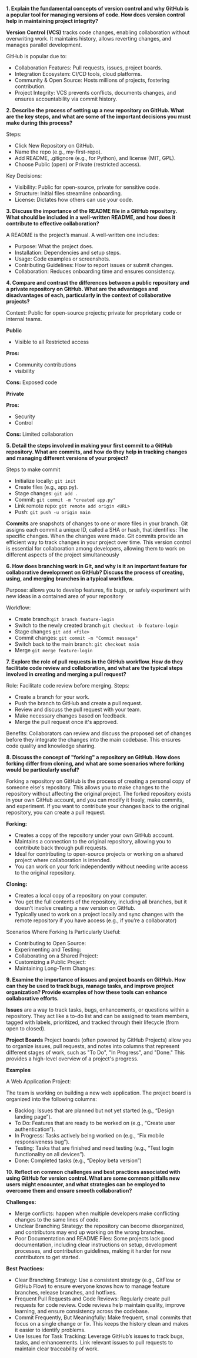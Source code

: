 **1. Explain the fundamental concepts of version control and why GitHub is a popular tool for managing versions of code. How does version control help in maintaining project integrity?**

**Version Control (VCS)** tracks code changes, enabling collaboration without overwriting work. It maintains history, allows reverting changes, and manages parallel development.

GitHub is popular due to:
- Collaboration Features: Pull requests, issues, project boards.
- Integration Ecosystem: CI/CD tools, cloud platforms.
- Community & Open Source: Hosts millions of projects, fostering contribution.
- Project Integrity: VCS prevents conflicts, documents changes, and ensures accountability via commit history.

**2. Describe the process of setting up a new repository on GitHub. What are the key steps, and what are some of the important decisions you must make during this process?**

Steps:
- Click New Repository on GitHub.
- Name the repo (e.g., my-first-repo).
- Add README, .gitignore (e.g., for Python), and license (MIT, GPL).
- Choose Public (open) or Private (restricted access).

Key Decisions:
- Visibility: Public for open-source, private for sensitive code.
- Structure: Initial files streamline onboarding.
- License: Dictates how others can use your code.

**3. Discuss the importance of the README file in a GitHub repository. What should be included in a well-written README, and how does it contribute to effective collaboration?**

A README is the project’s manual. A well-written one includes:
- Purpose: What the project does.
- Installation: Dependencies and setup steps.
- Usage: Code examples or screenshots.
- Contributing Guidelines: How to report issues or submit changes.
- Collaboration: Reduces onboarding time and ensures consistency.

**4. Compare and contrast the differences between a public repository and a private repository on GitHub. What are the advantages and disadvantages of each, particularly in the context of collaborative projects?**

Context: Public for open-source projects; private for proprietary code or internal teams.

**Public**
- Visible to all	Restricted access

**Pros:**
- Community contributions
- visibility
 
**Cons:** Exposed code	

**Private**

**Pros:**
- Security
- Control

 **Cons:** Limited collaboration

  
**5. Detail the steps involved in making your first commit to a GitHub repository. What are commits, and how do they help in tracking changes and managing different versions of your project?**

Steps to make commit

- Initialize locally: `git init`
- Create files (e.g., app.py).
- Stage changes: `git add .`
- Commit: `git commit -m "created app.py"`
- Link remote repo: `git remote add origin <URL>`
- Push: `git push -u origin main`

**Commits** are snapshots of changes to one or more files in your branch. Git assigns each commit a unique ID, called a SHA or hash, that identifies: The specific changes. When the changes were made.
Git commits provide an efficient way to track changes in your project over time. 
This version control is essential for collaboration among developers, allowing them to work on different aspects of the project simultaneously

**6. How does branching work in Git, and why is it an important feature for collaborative development on GitHub? Discuss the process of creating, using, and merging branches in a typical workflow.**

Purpose: allows you to develop features, fix bugs, or safely experiment with new ideas in a contained area of your repository

Workflow:
- Create branch:`git branch feature-login`
- Switch to the newly created branch `git checkout -b feature-login`
- Stage changes `git add <file>`
- Commit changes: `git commit -m "Commit message"`
- Switch back to the main branch: `git checkout main`
- Merge `git merge feature-login `

**7. Explore the role of pull requests in the GitHub workflow. How do they facilitate code review and collaboration, and what are the typical steps involved in creating and merging a pull request?**

Role: Facilitate code review before merging.
Steps:
- Create a branch for your work.
- Push the branch to GitHub and create a pull request.
- Review and discuss the pull request with your team.
- Make necessary changes based on feedback.
- Merge the pull request once it's approved.

Benefits: Collaborators can review and discuss the proposed set of changes before they integrate the changes into the main codebase. This ensures code quality and knowledge sharing.

**8. Discuss the concept of "forking" a repository on GitHub. How does forking differ from cloning, and what are some scenarios where forking would be particularly useful?**

Forking a repository on GitHub is the process of creating a personal copy of someone else's repository. This allows you to make changes to the repository without affecting the original project. 
The forked repository exists in your own GitHub account, and you can modify it freely, make commits, and experiment. If you want to contribute your changes back to the original repository, you can create a pull request.

**Forking:**
- Creates a copy of the repository under your own GitHub account.
- Maintains a connection to the original repository, allowing you to contribute back through pull requests.
- Ideal for contributing to open-source projects or working on a shared project where collaboration is intended.
- You can work on your fork independently without needing write access to the original repository.

**Cloning:**
- Creates a local copy of a repository on your computer.
- You get the full contents of the repository, including all branches, but it doesn’t involve creating a new version on GitHub.
- Typically used to work on a project locally and sync changes with the remote repository if you have access (e.g., if you’re a collaborator)

Scenarios Where Forking Is Particularly Useful:
- Contributing to Open Source:
- Experimenting and Testing:
- Collaborating on a Shared Project:
- Customizing a Public Project:
- Maintaining Long-Term Changes:

**9. Examine the importance of issues and project boards on GitHub. How can they be used to track bugs, manage tasks, and improve project organization? Provide examples of how these tools can enhance collaborative efforts.**

**Issues** are a way to track tasks, bugs, enhancements, or questions within a repository. They act like a to-do list and can be assigned to team members, tagged with labels, prioritized, and tracked through their lifecycle (from open to closed).

**Project Boards** Project boards (often powered by GitHub Projects) allow you to organize issues, pull requests, and notes into columns that represent different stages of work, such as "To Do", "In Progress", and "Done." 
This provides a high-level overview of a project's progress.

**Examples**

A Web Application Project:

The team is working on building a new web application. The project board is organized into the following columns:
- Backlog: Issues that are planned but not yet started (e.g., “Design landing page”).
- To Do: Features that are ready to be worked on (e.g., “Create user authentication”).
- In Progress: Tasks actively being worked on (e.g., “Fix mobile responsiveness bug”).
- Testing: Tasks that are finished and need testing (e.g., “Test login functionality on all devices”).
- Done: Completed tasks (e.g., “Deploy beta version”)

**10. Reflect on common challenges and best practices associated with using GitHub for version control. What are some common pitfalls new users might encounter, and what strategies can be employed to overcome them and ensure smooth collaboration?**

**Challenges:**
- Merge conflicts: happen when multiple developers make conflicting changes to the same lines of code.
- Unclear Branching Strategy: the repository can become disorganized, and contributors may end up working on the wrong branches.
- Poor Documentation and README Files: Some projects lack good documentation, including clear instructions on setup, development processes, and contribution guidelines, making it harder for new contributors to get started.

**Best Practices:**
- Clear Branching Strategy: Use a consistent strategy (e.g., GitFlow or GitHub Flow) to ensure everyone knows how to manage feature branches, release branches, and hotfixes.
- Frequent Pull Requests and Code Reviews: Regularly create pull requests for code review. Code reviews help maintain quality, improve learning, and ensure consistency across the codebase.
- Commit Frequently, But Meaningfully: Make frequent, small commits that focus on a single change or fix. This keeps the history clean and makes it easier to identify problems.
- Use Issues for Task Tracking: Leverage GitHub’s issues to track bugs, tasks, and enhancements. Link relevant issues to pull requests to maintain clear traceability of work.

